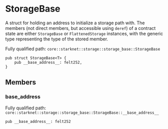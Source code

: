 # StorageBase

A struct for holding an address to initialize a storage path with. The members (not direct members, but accessible using `deref`) of a contract state are either `StorageBase` or `FlattenedStorage` instances, with the generic type representing the type of the stored member.

Fully qualified path: `core::starknet::storage::storage_base::StorageBase`

<pre><code class="language-rust">pub struct StorageBase&lt;T&gt; {
    pub __base_address__: felt252,
}</code></pre>

## Members

### __base_address__

Fully qualified path: `core::starknet::storage::storage_base::StorageBase::__base_address__`

<pre><code class="language-rust">pub __base_address__: felt252</code></pre>


